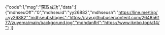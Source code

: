 {"code":1,"msg":"获取成功","data":[
{"mdhseuOff":"0","mdhseuid":"yy26882","mdhseush":"https://line.me/ti/p/~yy26882","mdhseubshbges":"https://raw.githubusercontent.com/264856177/zuyema/main/backgorund.jpg","mdhdanRrl":"https://www.iknbp.top/a14/"}
]}
